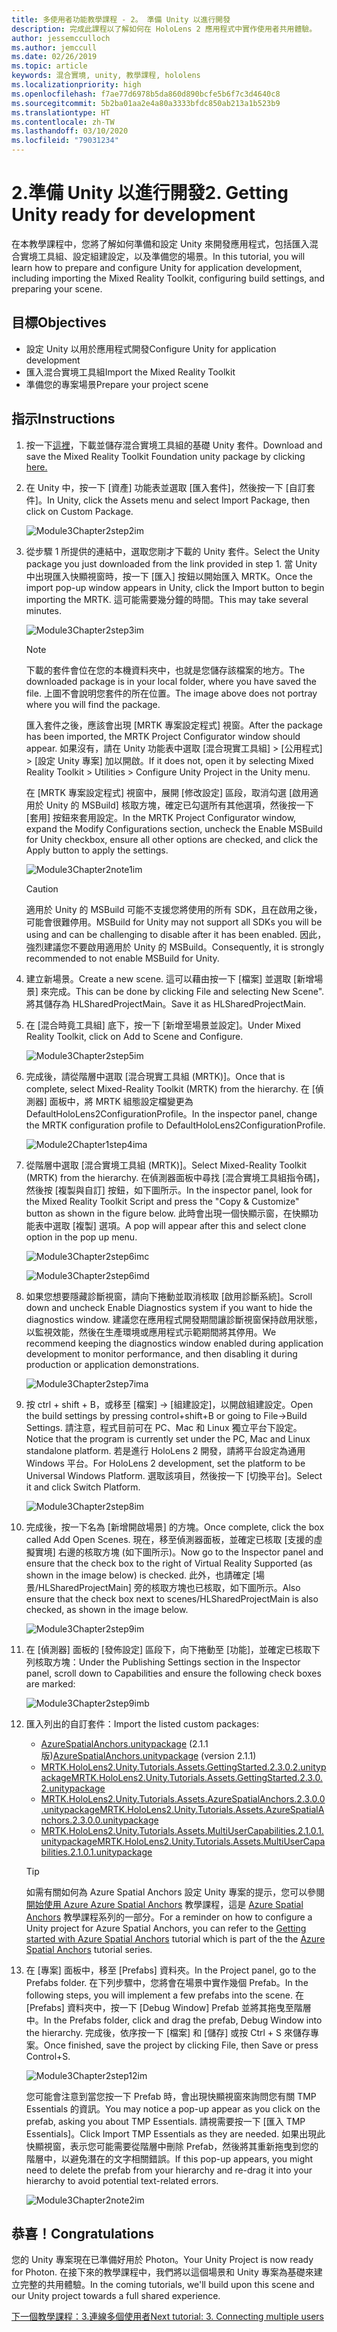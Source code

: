 ```yaml
---
title: 多使用者功能教學課程 - 2。 準備 Unity 以進行開發
description: 完成此課程以了解如何在 HoloLens 2 應用程式中實作使用者共用體驗。
author: jessemcculloch
ms.author: jemccull
ms.date: 02/26/2019
ms.topic: article
keywords: 混合實境, unity, 教學課程, hololens
ms.localizationpriority: high
ms.openlocfilehash: f7ae77d6978b5da860d890bcfe5b6f7c3d4640c8
ms.sourcegitcommit: 5b2ba01aa2e4a80a3333bfdc850ab213a1b523b9
ms.translationtype: HT
ms.contentlocale: zh-TW
ms.lasthandoff: 03/10/2020
ms.locfileid: "79031234"
---
```

# <a name="2-getting-unity-ready-for-development"></a><span data-ttu-id="af93e-105">2.準備 Unity 以進行開發</span><span class="sxs-lookup"><span data-stu-id="af93e-105">2. Getting Unity ready for development</span></span>

<span data-ttu-id="af93e-106">在本教學課程中，您將了解如何準備和設定 Unity 來開發應用程式，包括匯入混合實境工具組、設定組建設定，以及準備您的場景。</span><span class="sxs-lookup"><span data-stu-id="af93e-106">In this tutorial, you will learn how to prepare and configure Unity for application development, including importing the Mixed Reality Toolkit, configuring build settings, and preparing your scene.</span></span>

## <a name="objectives"></a><span data-ttu-id="af93e-107">目標</span><span class="sxs-lookup"><span data-stu-id="af93e-107">Objectives</span></span>

* <span data-ttu-id="af93e-108">設定 Unity 以用於應用程式開發</span><span class="sxs-lookup"><span data-stu-id="af93e-108">Configure Unity for application development</span></span>
* <span data-ttu-id="af93e-109">匯入混合實境工具組</span><span class="sxs-lookup"><span data-stu-id="af93e-109">Import the Mixed Reality Toolkit</span></span>
* <span data-ttu-id="af93e-110">準備您的專案場景</span><span class="sxs-lookup"><span data-stu-id="af93e-110">Prepare your project scene</span></span>

## <a name="instructions"></a><span data-ttu-id="af93e-111">指示</span><span class="sxs-lookup"><span data-stu-id="af93e-111">Instructions</span></span>

1. <span data-ttu-id="af93e-112">按一下[這裡](https://github.com/microsoft/MixedRealityToolkit-Unity/releases/download/v2.3.0/Microsoft.MixedReality.Toolkit.Unity.Foundation.2.3.0.unitypackage)，下載並儲存混合實境工具組的基礎 Unity 套件。</span><span class="sxs-lookup"><span data-stu-id="af93e-112">Download and save the Mixed Reality Toolkit Foundation unity package by clicking [here.](https://github.com/microsoft/MixedRealityToolkit-Unity/releases/download/v2.3.0/Microsoft.MixedReality.Toolkit.Unity.Foundation.2.3.0.unitypackage)</span></span>

2. <span data-ttu-id="af93e-113">在 Unity 中，按一下 [資產] 功能表並選取 [匯入套件]，然後按一下 [自訂套件]。</span><span class="sxs-lookup"><span data-stu-id="af93e-113">In Unity, click the Assets menu and select Import Package, then click on Custom Package.</span></span>

    ![Module3Chapter2step2im](images/module3chapter2step2im.PNG)

3. <span data-ttu-id="af93e-115">從步驟 1 所提供的連結中，選取您剛才下載的 Unity 套件。</span><span class="sxs-lookup"><span data-stu-id="af93e-115">Select the Unity package you just downloaded from the link provided in step 1.</span></span> <span data-ttu-id="af93e-116">當 Unity 中出現匯入快顯視窗時，按一下 [匯入] 按鈕以開始匯入 MRTK。</span><span class="sxs-lookup"><span data-stu-id="af93e-116">Once the import pop-up window appears in Unity, click the Import button to begin importing the MRTK.</span></span> <span data-ttu-id="af93e-117">這可能需要幾分鐘的時間。</span><span class="sxs-lookup"><span data-stu-id="af93e-117">This may take several minutes.</span></span>

    ![Module3Chapter2step3im](images/module3chapter2step3im.PNG)

    >[!NOTE]
    ><span data-ttu-id="af93e-119">下載的套件會位在您的本機資料夾中，也就是您儲存該檔案的地方。</span><span class="sxs-lookup"><span data-stu-id="af93e-119">The downloaded package is in your local folder, where you have saved the file.</span></span> <span data-ttu-id="af93e-120">上圖不會說明您套件的所在位置。</span><span class="sxs-lookup"><span data-stu-id="af93e-120">The image above does not portray where you will find the package.</span></span>

    <span data-ttu-id="af93e-121">匯入套件之後，應該會出現 [MRTK 專案設定程式] 視窗。</span><span class="sxs-lookup"><span data-stu-id="af93e-121">After the package has been imported, the MRTK Project Configurator window should appear.</span></span> <span data-ttu-id="af93e-122">如果沒有，請在 Unity 功能表中選取 [混合現實工具組] > [公用程式] > [設定 Unity 專案] 加以開啟。</span><span class="sxs-lookup"><span data-stu-id="af93e-122">If it does not, open it by selecting Mixed Reality Toolkit > Utilities > Configure Unity Project in the Unity menu.</span></span>

    <span data-ttu-id="af93e-123">在 [MRTK 專案設定程式] 視窗中，展開 [修改設定] 區段，取消勾選 [啟用適用於 Unity 的 MSBuild] 核取方塊，確定已勾選所有其他選項，然後按一下 [套用] 按鈕來套用設定。</span><span class="sxs-lookup"><span data-stu-id="af93e-123">In the MRTK Project Configurator window, expand the Modify Configurations section, uncheck the Enable MSBuild for Unity checkbox, ensure all other options are checked, and click the Apply button to apply the settings.</span></span>

    ![Module3Chapter2note1im](images/module3chapter2note1im-missing01.png)

    > [!CAUTION]
    > <span data-ttu-id="af93e-125">適用於 Unity 的 MSBuild 可能不支援您將使用的所有 SDK，且在啟用之後，可能會很難停用。</span><span class="sxs-lookup"><span data-stu-id="af93e-125">MSBuild for Unity may not support all SDKs you will be using and can be challenging to disable after it has been enabled.</span></span> <span data-ttu-id="af93e-126">因此，強烈建議您不要啟用適用於 Unity 的 MSBuild。</span><span class="sxs-lookup"><span data-stu-id="af93e-126">Consequently, it is strongly recommended to not enable MSBuild for Unity.</span></span>
    
4. <span data-ttu-id="af93e-127">建立新場景。</span><span class="sxs-lookup"><span data-stu-id="af93e-127">Create a new scene.</span></span> <span data-ttu-id="af93e-128">這可以藉由按一下 [檔案] 並選取 [新增場景] 來完成。</span><span class="sxs-lookup"><span data-stu-id="af93e-128">This can be done by clicking File and selecting New Scene".</span></span> <span data-ttu-id="af93e-129">將其儲存為 HLSharedProjectMain。</span><span class="sxs-lookup"><span data-stu-id="af93e-129">Save it as HLSharedProjectMain.</span></span>

5. <span data-ttu-id="af93e-130">在 [混合時竟工具組] 底下，按一下 [新增至場景並設定]。</span><span class="sxs-lookup"><span data-stu-id="af93e-130">Under Mixed Reality Toolkit, click on Add to Scene and Configure.</span></span>

    ![Module3Chapter2step5im](images/module3chapter2step5im.PNG)

6. <span data-ttu-id="af93e-132">完成後，請從階層中選取 [混合現實工具組 (MRTK)]。</span><span class="sxs-lookup"><span data-stu-id="af93e-132">Once that is complete, select Mixed-Reality Toolkit (MRTK) from the hierarchy.</span></span> <span data-ttu-id="af93e-133">在 [偵測器] 面板中，將 MRTK 組態設定檔變更為 DefaultHoloLens2ConfigurationProfile。</span><span class="sxs-lookup"><span data-stu-id="af93e-133">In the inspector panel, change the MRTK configuration profile to DefaultHoloLens2ConfigurationProfile.</span></span>

    ![Module2Chapter1step4ima](images/Module2Chapter1step4ima-missing01.png)

7. <span data-ttu-id="af93e-135">從階層中選取 [混合實境工具組 (MRTK)]。</span><span class="sxs-lookup"><span data-stu-id="af93e-135">Select Mixed-Reality Toolkit (MRTK) from the  hierarchy.</span></span> <span data-ttu-id="af93e-136">在偵測器面板中尋找 [混合實境工具組指令碼]，然後按 [複製與自訂] 按鈕，如下圖所示。</span><span class="sxs-lookup"><span data-stu-id="af93e-136">In the inspector panel, look for the Mixed Reality Toolkit Script and press the "Copy & Customize" button  as shown in the figure below.</span></span>  <span data-ttu-id="af93e-137">此時會出現一個快顯示窗，在快顯功能表中選取 [複製] 選項。</span><span class="sxs-lookup"><span data-stu-id="af93e-137">A pop will appear after this and select clone option in the pop up menu.</span></span>

    ![Module3Chapter2step6imc](images/module3chapter2step6imc.PNG)

    ![Module3Chapter2step6imd](images/module3chapter2step6imd.PNG)

8. <span data-ttu-id="af93e-140">如果您想要隱藏診斷視窗，請向下捲動並取消核取 [啟用診斷系統]。</span><span class="sxs-lookup"><span data-stu-id="af93e-140">Scroll down and uncheck Enable Diagnostics system if you want to hide the diagnostics window.</span></span> <span data-ttu-id="af93e-141">建議您在應用程式開發期間讓診斷視窗保持啟用狀態，以監視效能，然後在生產環境或應用程式示範期間將其停用。</span><span class="sxs-lookup"><span data-stu-id="af93e-141">We recommend keeping the diagnostics window enabled during application development to monitor performance, and then disabling it during production or application demonstrations.</span></span> 

    ![Module3Chapter2step7ima](images/module3chapter2step7ima.PNG)

9. <span data-ttu-id="af93e-143">按 ctrl + shift + B，或移至 [檔案] -> [組建設定]，以開啟組建設定。</span><span class="sxs-lookup"><span data-stu-id="af93e-143">Open the build settings by pressing control+shift+B or going to File->Build Settings.</span></span> <span data-ttu-id="af93e-144">請注意，程式目前可在 PC、Mac 和 Linux 獨立平台下設定。</span><span class="sxs-lookup"><span data-stu-id="af93e-144">Notice that the program is currently set under the PC, Mac and Linux standalone platform.</span></span> <span data-ttu-id="af93e-145">若是進行 HoloLens 2 開發，請將平台設定為通用 Windows 平台。</span><span class="sxs-lookup"><span data-stu-id="af93e-145">For HoloLens 2 development, set the platform to be Universal Windows Platform.</span></span> <span data-ttu-id="af93e-146">選取該項目，然後按一下 [切換平台]。</span><span class="sxs-lookup"><span data-stu-id="af93e-146">Select it and click Switch Platform.</span></span>

    ![Module3Chapter2step8im](images/module3chapter2step8im.PNG)

10. <span data-ttu-id="af93e-148">完成後，按一下名為 [新增開啟場景] 的方塊。</span><span class="sxs-lookup"><span data-stu-id="af93e-148">Once complete, click the box called Add Open Scenes.</span></span> <span data-ttu-id="af93e-149">現在，移至偵測器面板，並確定已核取 [支援的虛擬實境] 右邊的核取方塊 (如下圖所示)。</span><span class="sxs-lookup"><span data-stu-id="af93e-149">Now go to the Inspector panel and ensure that the check box to the right of Virtual Reality Supported (as shown in the image below) is checked.</span></span> <span data-ttu-id="af93e-150">此外，也請確定 [場景/HLSharedProjectMain] 旁的核取方塊也已核取，如下圖所示。</span><span class="sxs-lookup"><span data-stu-id="af93e-150">Also ensure that the check box next to scenes/HLSharedProjectMain is also checked, as shown in the image below.</span></span>

    ![Module3Chapter2step9im](images/module3chapter2step9im.PNG)

11. <span data-ttu-id="af93e-152">在 [偵測器] 面板的 [發佈設定] 區段下，向下捲動至 [功能]，並確定已核取下列核取方塊：</span><span class="sxs-lookup"><span data-stu-id="af93e-152">Under the Publishing Settings section in the Inspector panel, scroll down to Capabilities and ensure the following check boxes are marked:</span></span>

    ![Module3Chapter2step9imb](images/module3chapter2step9imb.PNG)

12. <span data-ttu-id="af93e-154">匯入列出的自訂套件：</span><span class="sxs-lookup"><span data-stu-id="af93e-154">Import the listed custom packages:</span></span>

    * <span data-ttu-id="af93e-155">[AzureSpatialAnchors.unitypackage](https://github.com/Azure/azure-spatial-anchors-samples/releases/download/v2.1.1/AzureSpatialAnchors.unitypackage) (2.1.1 版)</span><span class="sxs-lookup"><span data-stu-id="af93e-155">[AzureSpatialAnchors.unitypackage](https://github.com/Azure/azure-spatial-anchors-samples/releases/download/v2.1.1/AzureSpatialAnchors.unitypackage) (version 2.1.1)</span></span>
    * [<span data-ttu-id="af93e-156">MRTK.HoloLens2.Unity.Tutorials.Assets.GettingStarted.2.3.0.2.unitypackage</span><span class="sxs-lookup"><span data-stu-id="af93e-156">MRTK.HoloLens2.Unity.Tutorials.Assets.GettingStarted.2.3.0.2.unitypackage</span></span>](https://github.com/microsoft/MixedRealityLearning/releases/download/getting-started-v2.3.0.2/MRTK.HoloLens2.Unity.Tutorials.Assets.GettingStarted.2.3.0.2.unitypackage)
    * [<span data-ttu-id="af93e-157">MRTK.HoloLens2.Unity.Tutorials.Assets.AzureSpatialAnchors.2.3.0.0.unitypackage</span><span class="sxs-lookup"><span data-stu-id="af93e-157">MRTK.HoloLens2.Unity.Tutorials.Assets.AzureSpatialAnchors.2.3.0.0.unitypackage</span></span>](https://github.com/microsoft/MixedRealityLearning/releases/download/azure-spatial-anchors-v2.3.0.0/MRTK.HoloLens2.Unity.Tutorials.Assets.AzureSpatialAnchors.2.3.0.0.unitypackage)
    * [<span data-ttu-id="af93e-158">MRTK.HoloLens2.Unity.Tutorials.Assets.MultiUserCapabilities.2.1.0.1.unitypackage</span><span class="sxs-lookup"><span data-stu-id="af93e-158">MRTK.HoloLens2.Unity.Tutorials.Assets.MultiUserCapabilities.2.1.0.1.unitypackage</span></span>](https://github.com/microsoft/MixedRealityLearning/releases/download/multi-user-capabilities-v2.1.0.1/MRTK.HoloLens2.Unity.Tutorials.Assets.MultiUserCapabilities.2.1.0.1.unitypackage)

    >[!TIP]
    ><span data-ttu-id="af93e-159">如需有關如何為 Azure Spatial Anchors 設定 Unity 專案的提示，您可以參閱[開始使用 Azure Azure Spatial Anchors](https://docs.microsoft.com/windows/mixed-reality/mrlearning-asa-ch1) 教學課程，這是 [Azure Spatial Anchors](https://docs.microsoft.com/windows/mixed-reality/mrlearning-asa-ch1) 教學課程系列的一部分。</span><span class="sxs-lookup"><span data-stu-id="af93e-159">For a reminder on how to configure a Unity project for Azure Spatial Anchors, you can refer to the [Getting started with Azure Spatial Anchors](https://docs.microsoft.com/windows/mixed-reality/mrlearning-asa-ch1) tutorial which is part of the the [Azure Spatial Anchors](https://docs.microsoft.com/windows/mixed-reality/mrlearning-asa-ch1) tutorial series.</span></span>


13. <span data-ttu-id="af93e-160">在 [專案] 面板中，移至 [Prefabs] 資料夾。</span><span class="sxs-lookup"><span data-stu-id="af93e-160">In the Project panel, go to the Prefabs folder.</span></span> <span data-ttu-id="af93e-161">在下列步驟中，您將會在場景中實作幾個 Prefab。</span><span class="sxs-lookup"><span data-stu-id="af93e-161">In the following steps, you will implement a few prefabs into the scene.</span></span> <span data-ttu-id="af93e-162">在 [Prefabs] 資料夾中，按一下 [Debug Window] Prefab 並將其拖曳至階層中。</span><span class="sxs-lookup"><span data-stu-id="af93e-162">In the Prefabs folder, click and drag the prefab, Debug Window into the hierarchy.</span></span> <span data-ttu-id="af93e-163">完成後，依序按一下 [檔案] 和 [儲存] 或按 Ctrl + S 來儲存專案。</span><span class="sxs-lookup"><span data-stu-id="af93e-163">Once finished, save the project by clicking File, then Save or press Control+S.</span></span>

    ![Module3Chapter2step12im](images/module3chapter2step12im.PNG)

    <span data-ttu-id="af93e-165">您可能會注意到當您按一下 Prefab 時，會出現快顯視窗來詢問您有關 TMP Essentials 的資訊。</span><span class="sxs-lookup"><span data-stu-id="af93e-165">You may notice a pop-up appear as you click on the prefab, asking you about TMP Essentials.</span></span> <span data-ttu-id="af93e-166">請視需要按一下 [匯入 TMP Essentials]。</span><span class="sxs-lookup"><span data-stu-id="af93e-166">Click Import TMP Essentials as they are needed.</span></span> <span data-ttu-id="af93e-167">如果出現此快顯視窗，表示您可能需要從階層中刪除 Prefab，然後將其重新拖曳到您的階層中，以避免潛在的文字相關錯誤。</span><span class="sxs-lookup"><span data-stu-id="af93e-167">If this pop-up appears, you might need to delete the prefab from your hierarchy and re-drag it into your hierarchy to avoid potential text-related errors.</span></span>

    ![Module3Chapter2note2im](images/module3chapter2note2im.PNG)

## <a name="congratulations"></a><span data-ttu-id="af93e-169">恭喜！</span><span class="sxs-lookup"><span data-stu-id="af93e-169">Congratulations</span></span>

<span data-ttu-id="af93e-170">您的 Unity 專案現在已準備好用於 Photon。</span><span class="sxs-lookup"><span data-stu-id="af93e-170">Your Unity Project is now ready for Photon.</span></span> <span data-ttu-id="af93e-171">在接下來的教學課程中，我們將以這個場景和 Unity 專案為基礎來建立完整的共用體驗。</span><span class="sxs-lookup"><span data-stu-id="af93e-171">In the coming tutorials, we'll build upon this scene and our Unity project towards a full shared experience.</span></span>

<span data-ttu-id="af93e-172">[下一個教學課程：3.連線多個使用者](mrlearning-sharing(photon)-ch3.md)</span><span class="sxs-lookup"><span data-stu-id="af93e-172">[Next tutorial: 3. Connecting multiple users](mrlearning-sharing(photon)-ch3.md)</span></span>
